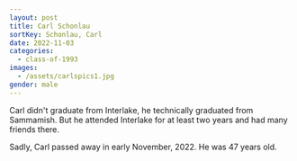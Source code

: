 ```yaml
---
layout: post
title: Carl Schonlau
sortKey: Schonlau, Carl
date: 2022-11-03
categories:
  - class-of-1993
images:
  - /assets/carlspics1.jpg
gender: male
---
```

Carl didn't graduate from Interlake, he technically graduated from Sammamish. But he attended Interlake for at least two years and had many friends there. 

Sadly, C﻿arl passed away in early November, 2022. He was 47 years old.